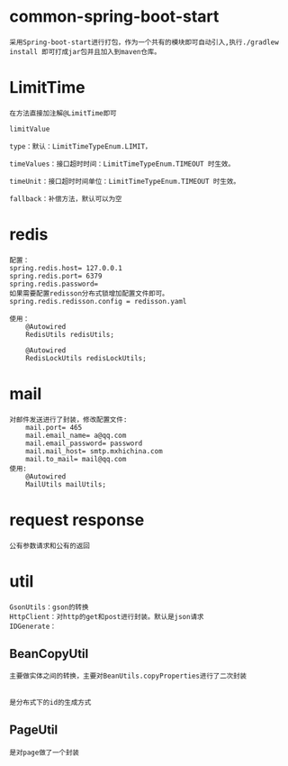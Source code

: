 # common-spring-boot-start
    采用Spring-boot-start进行打包，作为一个共有的模块即可自动引入,执行./gradlew install 即可打成jar包并且加入到maven仓库。


# LimitTime
    在方法直接加注解@LimitTime即可

    limitValue

    type：默认：LimitTimeTypeEnum.LIMIT，

    timeValues：接口超时时间：LimitTimeTypeEnum.TIMEOUT 时生效。

    timeUnit：接口超时时间单位：LimitTimeTypeEnum.TIMEOUT 时生效。

    fallback：补偿方法，默认可以为空


# redis
    配置：
    spring.redis.host= 127.0.0.1
    spring.redis.port= 6379
    spring.redis.password= 
    如果需要配置redisson分布式锁增加配置文件即可。
    spring.redis.redisson.config = redisson.yaml

    使用：
        @Autowired
        RedisUtils redisUtils;  

        @Autowired
        RedisLockUtils redisLockUtils;  


# mail
    对邮件发送进行了封装，修改配置文件:
        mail.port= 465
        mail.email_name= a@qq.com
        mail.email_password= password
        mail.mail_host= smtp.mxhichina.com
        mail.to_mail= mail@qq.com
    使用:
        @Autowired
        MailUtils mailUtils;

    

# request response
    公有参数请求和公有的返回
# util
    GsonUtils：gson的转换
    HttpClient：对http的get和post进行封装。默认是json请求
    IDGenerate：

## BeanCopyUtil
    主要做实体之间的转换，主要对BeanUtils.copyProperties进行了二次封装

## 
    是分布式下的id的生成方式

## PageUtil
    是对page做了一个封装




